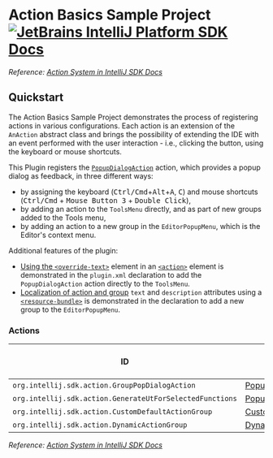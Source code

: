 # Action Basics Sample Project [![JetBrains IntelliJ Platform SDK Docs](https://jb.gg/badges/docs.svg)][docs]
*Reference: [Action System in IntelliJ SDK Docs][docs:actions]*

## Quickstart

The Action Basics Sample Project demonstrates the process of registering actions in various configurations.
Each action is an extension of the `AnAction` abstract class and brings the possibility of extending the IDE with an event performed with the user interaction - i.e., clicking the button, using the keyboard or mouse shortcuts.

This Plugin registers the [`PopupDialogAction`][file:PopupDialogAction] action, which provides a popup dialog as feedback, in three different ways:
- by assigning the keyboard (<kbd>Ctrl/Cmd</kbd>+<kbd>Alt</kbd>+<kbd>A</kbd>, <kbd>C</kbd>) and mouse shortcuts (<kbd>Ctrl/Cmd</kbd> + <kbd>Mouse Button 3</kbd> + <kbd>Double Click</kbd>),
- by adding an action to the `ToolsMenu` directly, and as part of new groups added to the Tools menu,
- by adding an action to a new group in the `EditorPopupMenu`, which is the Editor's context menu.

Additional features of the plugin:
- [Using the `<override-text>`][docs:action-override] element in an [`<action>`][docs:plugin-configuration-file:actions:action] element is demonstrated in the `plugin.xml` declaration to add the `PopupDialogAction` action directly to the `ToolsMenu`.
- [Localization of action and group][docs:action-locale] `text` and `description` attributes using a [`<resource-bundle>`][docs:plugin-configuration-file:resource-bundle] is demonstrated in the declaration to add a new group to the `EditorPopupMenu`.

### Actions

| ID                                                 | Implementation                                            | Base Action Class |
|----------------------------------------------------|-----------------------------------------------------------|-------------------|
| `org.intellij.sdk.action.GroupPopDialogAction`     | [PopupDialogAction][file:PopupDialogAction]               | `AnAction`        |
| `org.intellij.sdk.action.GenerateUtForSelectedFunctions`        | [PopupDialogAction][file:PopupDialogAction]               | `AnAction`        |
| `org.intellij.sdk.action.CustomDefaultActionGroup` | [CustomDefaultActionGroup][file:CustomDefaultActionGroup] | `ActionGroup`     |
| `org.intellij.sdk.action.DynamicActionGroup`       | [DynamicActionGroup][file:DynamicActionGroup]             | `ActionGroup`     |

*Reference: [Action System in IntelliJ SDK Docs][docs:actions]*


[docs]: https://plugins.jetbrains.com/docs/intellij/
[docs:actions]: https://plugins.jetbrains.com/docs/intellij/action-system.html
[docs:action-override]: https://plugins.jetbrains.com/docs/intellij/plugin-configuration-file.html#idea-plugin__actions__action__override-text
[docs:action-locale]: https://plugins.jetbrains.com/docs/intellij/action-system.html#localizing-actions-and-groups
[docs:plugin-configuration-file:actions:action]: https://plugins.jetbrains.com/docs/intellij/plugin-configuration-file.html#idea-plugin__actions__action
[docs:plugin-configuration-file:resource-bundle]: https://plugins.jetbrains.com/docs/intellij/plugin-configuration-file.html#idea-plugin__resource-bundle

[file:PopupDialogAction]: ./src/main/java/org/intellij/sdk/action/PopupDialogAction.java
[file:CustomDefaultActionGroup]: ./src/main/java/org/intellij/sdk/action/CustomDefaultActionGroup.java
[file:DynamicActionGroup]: ./src/main/java/org/intellij/sdk/action/DynamicActionGroup.java
